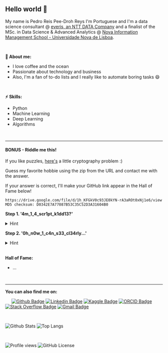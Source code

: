 ## Hello world 👋

My name is Pedro Reis
       Pee-Droh Reys
I'm Portuguese and I'm a data science consultant @ [everis, an NTT DATA Company](https://www.everis.com) and a finalist of the MSc. in Data Science & Advanced Analytics @ [Nova Information Management School - Universidade Nova de Lisboa](https://www.novaims.unl.pt/maa-ds).

<br>

__💬 About me:__
  - I love coffee and the ocean
  - Passionate about technology and business
  - Also, I'm a fan of to-do lists and I really like to automate boring tasks 😄

<br>

__⚡ Skills:__ 
  - Python
  - Machine Learning
  - Deep Learning
  - Algorithms

<br>

___

#### BONUS - Riddle me this!

If you like puzzles, [here's](https://github.com/pedromlsreis/h0bbi3_r1ddl3) a little cryptography problem :)

Guess my favorite hobbie using the zip from the URL and contact me with the answer.

If your answer is correct, I'll make your GitHub link appear in the Hall of Fame below!

```
https://drive.google.com/file/d/1h_KFGkV0c93JE0kYN-rA3aROt0xNj1e6/view
MD5 checksum: D0342E7A77087B53C35C52D3A31604B0
```

**Step 1. '4m_1_4_scr1pt_k1dd13?'**

<details>
  <summary>Hint</summary>
    
    rockyou
</details>  

**Step 2. '0h_n0w_1_c4n_s33_cl34rly...'**

<details>
  <summary>Hint</summary>
  
    steganography
</details>

<br>

__Hall of Fame:__
  -  ...

<br>

___

__You can also find me on:__

&nbsp;&nbsp;&nbsp;&nbsp;
[![Github Badge](https://img.shields.io/badge/-pedromlsreis-24292e?style=flat&logo=Github&logoColor=white&labelColor=24292e&link=https://github.com/pedromlsreis)](https://github.com/pedromlsreis)
[![Linkedin Badge](https://img.shields.io/badge/-pedrom--reis-blue?style=flat&logo=Linkedin&logoColor=white&labelColor=blue&link=https://www.linkedin.com/in/pedrom-reis/)](https://www.linkedin.com/in/pedrom-reis)
[![Kaggle Badge](https://img.shields.io/badge/-pedromlsreis-808080?style=flat&logo=Kaggle&labelColor=808080&link=https://www.kaggle.com/pedromlsreis)](https://www.kaggle.com/pedromlsreis)
[![ORCID Badge](https://img.shields.io/badge/-Pedro%20M.%20L.%20S.%20Reis-6C6C6C?style=flat&logo=ORCID&labelColor=6C6C6C&link=https://orcid.org/0000-0001-6380-2279)](https://orcid.org/0000-0001-6380-2279)
[![Stack Overflow Badge](https://img.shields.io/badge/-pedro--reis-706664?style=flat&logo=Stack-Overflow&labelColor=706664&link=https://stackoverflow.com/users/8406700/pedro-reis)](https://stackoverflow.com/users/8406700/pedro-reis)
[![Gmail Badge](https://img.shields.io/badge/-pedromlsreis-c14438?style=flat&logo=Gmail&logoColor=white&labelColor=c14438&link=mailto:pedromlsreis@gmail.com)](mailto:pedromlsreis@gmail.com)

<br>

![Github Stats](https://github-readme-stats.vercel.app/api?username=pedromlsreis&show_icons=true&count_private=true&include_all_commits=true&hide=stars)
![Top Langs](https://github-readme-stats.vercel.app/api/top-langs/?username=pedromlsreis&layout=compact)

<br>

![Profile views](https://gpvc.arturio.dev/pedromlsreis)
![GitHub License](https://img.shields.io/github/license/pedromlsreis/pedromlsreis?style=flat)
